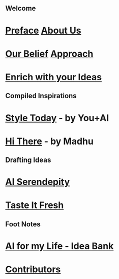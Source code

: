 ## Welcome
# [Preface](preface.md)                       [About Us](aboutus.md)  
# [Our Belief](ourbelief.md)                  [Approach](approach.md)
# [Enrich with your Ideas](engage.md)

## Compiled Inspirations
# [Style Today](sample_chapter.md) - by You+AI
# [Hi There](hithere.md) - by Madhu

## Drafting Ideas
# [AI Serendepity](aiserendipity.md)  
# [Taste It Fresh](tasteitfresh.md)

## Foot Notes
# [AI for my Life - Idea Bank](inspiration.md)  
# [ Contributors ](contributors.md)
